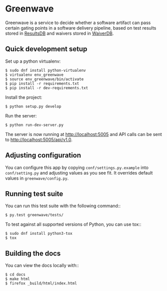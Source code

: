 # Greenwave

Greenwave is a service to decide whether a software artifact can pass certain 
gating points in a software delivery pipeline, based on test results stored in 
[ResultsDB](https://pagure.io/taskotron/resultsdb) and waivers stored in 
[WaiverDB](https://pagure.io/waiverdb).

## Quick development setup

Set up a python virtualenv:

    $ sudo dnf install python-virtualenv
    $ virtualenv env_greenwave
    $ source env_greenwave/bin/activate
    $ pip install -r requirements.txt
    $ pip install -r dev-requirements.txt

Install the project:

    $ python setup.py develop

Run the server:

    $ python run-dev-server.py

The server is now running at <http://localhost:5005> and API calls can be sent to
<http://localhost:5005/api/v1.0>.

## Adjusting configuration

You can configure this app by copying `conf/settings.py.example` into
`conf/setting.py` and adjusting values as you see fit. It overrides default
values in `greenwave/config.py`.

## Running test suite

You can run this test suite with the following command::

    $ py.test greenwave/tests/

To test against all supported versions of Python, you can use tox::

    $ sudo dnf install python3-tox
    $ tox

## Building the docs

You can view the docs locally with::

    $ cd docs
    $ make html
    $ firefox _build/html/index.html
